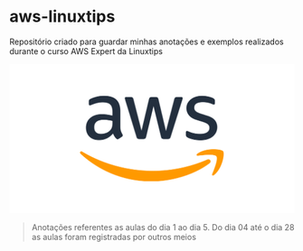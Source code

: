 # aws-linuxtips
Repositório criado para guardar minhas anotações e exemplos realizados durante o curso AWS Expert da Linuxtips

![aws](./assets/aws_logo.png)

> Anotações referentes as aulas do dia 1 ao dia 5. Do dia 04 até o dia 28 as aulas foram registradas por outros meios